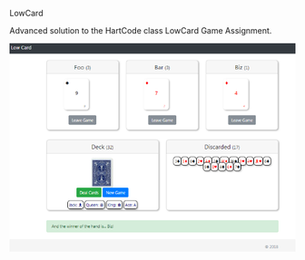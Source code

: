 LowCard
 
Advanced solution to the HartCode class LowCard Game Assignment.


![Advanced](advanced.png?raw=true "Advanced")
